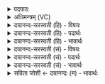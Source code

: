 <details><summary>पदपाठः</summary>

उप॑। ज्मन्। उप॑। वे॒त॒से। अव॑। त॒र॒। न॒दीषु॑। आ। अग्ने॑। पि॒त्तम्। अ॒पाम्। अ॒सि॒। मण्डू॑कि। ताभिः॑। आ। ग॒हि॒। सा। इ॒मम्। नः॒। य॒ज्ञम्। पा॒व॒कव॑र्ण॒मिति॑ पाव॒कऽव॑र्णम्। शि॒वम्। कृ॒धि॒। ६।
</details>

<details><summary>अधिमन्त्रम् (VC)</summary>

- अग्निर्देवता
- मेधातिथिर्ऋषिः
- आर्षी त्रिष्टुप्
- धैवतः
</details>

<details><summary>दयानन्द-सरस्वती (हि) - विषयः</summary>

अब स्त्री-पुरुष आपस में कैसे वर्त्तें, इस विषय का उपदेश अगले मन्त्र में किया है ॥
</details>

<details><summary>दयानन्द-सरस्वती (हि) - पदार्थः</summary>

पदार्थान्वयभाषाः -  हे (अग्ने) अग्नि के तुल्य तेजस्विनी विदुषि (मण्डूकि) अच्छे प्रकार अलङ्कारों से शोभित विदुषि स्त्रि ! तू (ज्मन्) पृथिवी पर (नदीषु) नदियों तथा (वेतसे) पदार्थों के विस्तार में (अव, तर) पार हो, जैसे अग्नि (अपाम्) प्राण वा जलों के (पित्तम्) तेज का रूप (असि) है, वैसे तू (ताभिः) उन जल वा प्राणों के साथ (उप, आ, गहि) हमको समीप प्राप्त हो (सा) सो तू (नः) हमारे (इमम्) इस (पावकवर्णम्) अग्नि के तुल्य प्रकाशमान (यज्ञम्) गृहाश्रमरूप यज्ञ को (शिवम्) कल्याणकारी (उप, आ, कृधि) अच्छे प्रकार कर ॥६ ॥
</details>

<details><summary>दयानन्द-सरस्वती (हि) - भावार्थः</summary>

भावार्थभाषाः -  इस मन्त्र में वाचकलुप्तोपमालङ्कार है। स्त्री और पुरुष गृहाश्रम में प्रयत्न के साथ सब कार्य्यों को सिद्ध कर शुद्ध आचरण के सहित कल्याण को प्राप्त हों ॥६ ॥
</details>

<details><summary>दयानन्द-सरस्वती (सं) - विषयः</summary>

अथ दम्पती कथं वर्त्तेयातामित्युपदिश्यते ॥
</details>

<details><summary>दयानन्द-सरस्वती (सं) - पदार्थः</summary>

पदार्थान्वयभाषाः -  हे अग्ने वह्निरिव विदुषि मण्डूकि स्त्रि ! त्वं ज्मन् नदीषु वेतसेऽवतर, यथाऽग्निरपां पित्तमसि, तथा त्वं ताभिरुपागहि, सा त्वं न इमं पावकवर्णं यज्ञं शिवमुपाकृधि ॥६ ॥
</details>

<details><summary>दयानन्द-सरस्वती (सं) - भावार्थः</summary>

भावार्थभाषाः -  अत्र वाचकलुप्तोपमालङ्कारः। स्त्रीपुरुषौ गृहाश्रमे प्रयत्नेन सर्वाणि कार्याणि संसाध्य शुद्धाचरणेन कल्याणं प्राप्नुयाताम् ॥६ ॥
</details>

<details><summary>सविता जोशी ← दयानन्दः (म) - भावार्थः</summary>

भावार्थभाषाः -  या मंत्रात वाचकलुप्तोपमालंकार आहे. स्त्री-पुरुषांनी गृहस्थाश्रमातील सर्व कामे प्रयत्नपूर्वक पूर्ण करावीत व शुद्ध आचरणाने वागावे आणि आपले कल्याण करून घ्यावे.
</details>